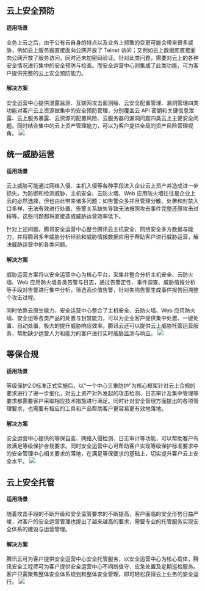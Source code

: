 ## 云上安全预防
#### 适用场景
业务上云之后，由于公有云自身的特点以及业务上频繁的变更可能会带来很多威胁，例如云上服务器直接面向公网开放了 Telnet 访问；又例如云上数据库直接面向公网开放了服务访问，同时还未加密码验证。针对此类问题，需要对云上的各种安全情况进行集中的安全预防与检查。而安全运营中心则集成了此类功能，可为客户提供完整的云上安全预防能力。

#### 解决方案
安全运营中心提供泄露监测、互联网攻击面测绘、云安全配置管理、漏洞管理四类功能对客户云上资源做集中的安全预防管理，分别覆盖云 API 密钥和关键信息泄露、云上服务暴露、云资源的配置风险、云服务器的漏洞问题四类云上主要安全问题。同时结合集中的云上资产管理能力，可以为客户提供全局的资产风险管理视角。
![](https://qcloudimg.tencent-cloud.cn/raw/2f6aec4affb915bfc6e60559264f1e51.png)

## 统一威胁运营
#### 适用场景
云上威胁可能通过网络入侵、主机入侵等各种手段进入企业云上资产并造成进一步损失。为防御和检测威胁，主机安全、云防火墙、Web 应用防火墙往往是企业上云的必然选择，但也由此带来诸多问题：如告警众多并且管理分散、处置和封禁入口多样、无法有效进行处置、告警关系缺失导致无法按照攻击事件完整还原攻击过程等。这些问题都将直接造成威胁运营效率低下。

针对上述问题，腾讯安全运营中心整合腾讯云主机安全、网络安全多方数据与能力，并将腾讯多年威胁分析经验和威胁情报数据应用于帮助客户进行威胁运营，解决威胁运营中的各类问题。

#### 解决方案
威胁运营方案将以安全运营中心为核心平台，采集并整合分析主机安全、云防火墙、Web 应用防火墙各类告警与日志，通过告警定性、事件调查、威胁情报分析等手段对告警进行集中分析，筛选高价值告警，针对失陷告警生成事件报告回溯整个攻击过程。

同时依靠云原生能力，安全运营中心整合了主机安全、云防火墙、Web  应用防火墙、安全组等各类产品的处置与封禁能力，可以为企业客户提供集中处置、一键处置、自动处置，极大的提升威胁响应效率。腾讯云还可以提供云上威胁托管运营服务，帮助缺少运营人力和能力的客户进行实时威胁监测与响应。
![](https://qcloudimg.tencent-cloud.cn/raw/709f6bfda7fb82d9cd1151c4ff2d9312.png)


## 等保合规
#### 适用场景
等级保护2.0标准正式实施后，以“一个中心三重防护”为核心框架针对云上合规的要求进行了进一步细化，对云上资产对外发起的攻击检测、日志审计及集中管理等要求都需要客户采取相应技术措施进行满足。同时针对安全管理方面提出的各项管理要求，也需要有相应的工具和产品帮助客户更容易更有效地落地。


#### 解决方案
安全运营中心提供的等保自查、网络入侵检测、日志审计等功能，可以帮助客户有效满足等级保护合规要求。同时安全运营中心可帮助客户实现等级保护标准要求中的安全管理中心相关要求的落地，在满足等保要求的基础上，切实提升客户云上安全水平。
![](https://main.qcloudimg.com/raw/052e9505561e4760c7ee4d885aad0233.svg)

## 云上安全托管
#### 适用场景
随着攻击手段的不断升级和安全监管要求的不断提高，客户面临的安全形势日益严峻，对客户的安全运营管理也提出了越来越高的要求，需要专业的托管服务实现安全体系的建设与运营管理。

#### 解决方案
腾讯云可为客户提供安全运营中心安全托管服务，以安全运营中心为核心载体，腾讯安全工程师可为客户提供安全运营中心不间断值守、应急处置及定期巡检服务。客户只需聚焦整体安全体系规划和整体安全管理，即可轻松获得云上业务的安全运行。
![](https://main.qcloudimg.com/raw/1a6c000121697430b012200bdd4b112e.svg)

